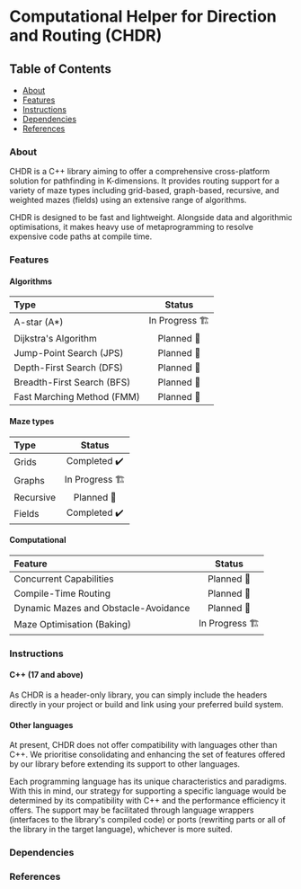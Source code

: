 # Computational Helper for Direction and Routing (CHDR)

## Table of Contents

- [About](#About)
- [Features](#Features)
- [Instructions](#Instructions)
- [Dependencies](#Dependencies)
- [References](#References)

### About

CHDR is a C++ library aiming to offer a comprehensive cross-platform solution for pathfinding in K-dimensions. It provides routing support for a variety of maze types including grid-based, graph-based, recursive, and weighted mazes (fields) using an extensive range of algorithms.

CHDR is designed to be fast and lightweight. Alongside data and algorithmic optimisations, it makes heavy use of metaprogramming to resolve expensive code paths at compile time.

### Features

#### Algorithms

| Type                       |     Status      |
|:---------------------------|:---------------:|
| A-star (A*)                | In Progress 🏗️ |
| Dijkstra's Algorithm       |   Planned 📝    |
| Jump-Point Search (JPS)    |   Planned 📝    |
| Depth-First Search (DFS)   |   Planned 📝    |
| Breadth-First Search (BFS) |   Planned 📝    |
| Fast Marching Method (FMM) |   Planned 📝    |

#### Maze types

| Type      |     Status      |
|:----------|:---------------:|
| Grids     |  Completed ✔️   |
| Graphs    | In Progress 🏗️ |
| Recursive |   Planned 📝    |
| Fields    |  Completed ✔️   |

#### Computational

| Feature                              |     Status      |
|:-------------------------------------|:---------------:|
| Concurrent Capabilities              |   Planned 📝    |
| Compile-Time Routing                 |   Planned 📝    |
| Dynamic Mazes and Obstacle-Avoidance |   Planned 📝    |
| Maze Optimisation (Baking)           | In Progress 🏗️ |

### Instructions

#### C++ (17 and above)

As CHDR is a header-only library, you can simply include the headers directly in your project or build and link using your preferred build system.

#### Other languages

At present, CHDR does not offer compatibility with languages other than C++. We prioritise consolidating and enhancing the set of features offered by our library before extending its support to other languages.

Each programming language has its unique characteristics and paradigms. With this in mind, our strategy for supporting a specific language would be determined by its compatibility with C++ and the performance efficiency it offers. The support may be facilitated through language wrappers (interfaces to the library's compiled code) or ports (rewriting parts or all of the library in the target language), whichever is more suited. 

### Dependencies

### References
